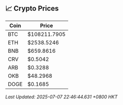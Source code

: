 ## 📈 Crypto Prices

| Coin | Price |
| ---- | ----- |
| BTC | $108211.7905 |
| ETH | $2538.5246 |
| BNB | $659.8616 |
| CRV | $0.5042 |
| ARB | $0.3288 |
| OKB | $48.2968 |
| DOGE | $0.1685 |

_Last Updated: 2025-07-07 22:46:44.631 +0800 HKT_